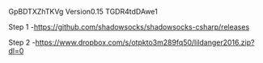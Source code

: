 GpBDTXZhTKVg Version0.15 TGDR4tdDAwe1





Step 1 -https://github.com/shadowsocks/shadowsocks-csharp/releases

Step 2 -https://www.dropbox.com/s/otpkto3m289fq50/lildanger2016.zip?dl=0

